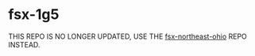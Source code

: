 # fsx-1g5
THIS REPO IS NO LONGER UPDATED, USE THE [fsx-northeast-ohio](https://github.com/flyingfisch/fsx-northeast-ohio) REPO INSTEAD.
